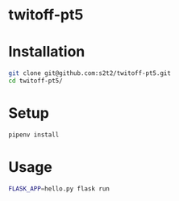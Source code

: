 # twitoff-pt5


# Installation

```sh
git clone git@github.com:s2t2/twitoff-pt5.git
cd twitoff-pt5/
```

# Setup

```sh
pipenv install
```

# Usage

```sh
FLASK_APP=hello.py flask run
```
